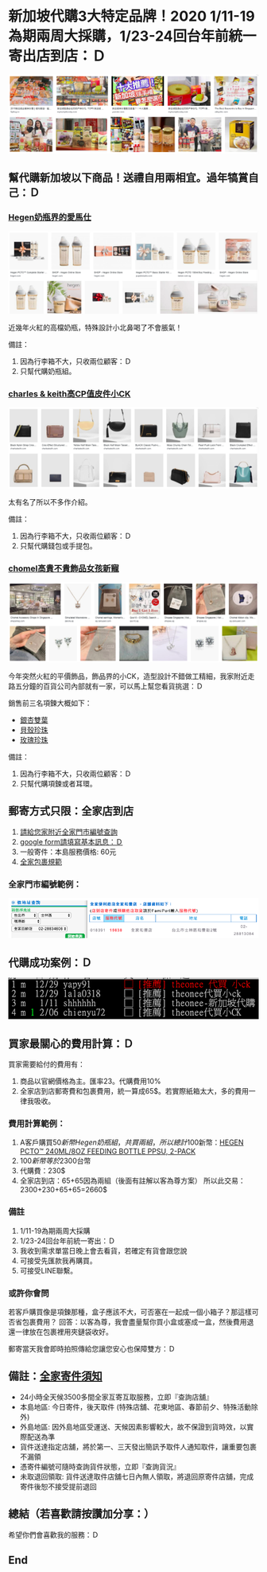 # 新加坡代購3大特定品牌！2020 1/11-19為期兩周大採購，1/23-24回台年前統一寄出店到店：Ｄ 
![f1](https://github.com/HCH1/blog/blob/master/fig/helpbuy0.png)

## 幫代購新加坡以下商品！送禮自用兩相宜。過年犒賞自己：Ｄ

### [Hegen奶瓶界的愛馬仕](https://www.hegen.com/shop)
![f1](https://github.com/HCH1/blog/blob/master/fig/helpbuy2.png)

近幾年火紅的高檔奶瓶，特殊設計小北鼻喝了不會脹氣！

備註：
1. 因為行李箱不大，只收兩位顧客：Ｄ
1. 只幫代購奶瓶組。



### [charles & keith高CP值皮件小CK](https://www.charleskeith.com/sg/bags)
![f1](https://github.com/HCH1/blog/blob/master/fig/helpbuy4.png)

太有名了所以不多作介紹。

備註：
1. 因為行李箱不大，只收兩位顧客：Ｄ
1. 只幫代購錢包或手提包。



### [chomel高貴不貴飾品女孩新寵](https://www.chomel.com.sg/collections/cubic-zirconia/Necklace)
![f1](https://github.com/HCH1/blog/blob/master/fig/helpbuy3.png)

今年突然火紅的平價飾品，飾品界的小CK，造型設計不錯做工精細，我家附近走路五分鐘的百貨公司內部就有一家，可以馬上幫您看貨挑選：Ｄ

銷售前三名項鍊大概如下：

- [銀杏雙葉](https://www.chomel.com.sg/collections/cubic-zirconia/products/cubic-zirconia-necklace-24)
- [貝殼珍珠](https://www.chomel.com.sg/collections/cubic-zirconia/products/cubic-zirconia-pendant-necklace-51)
- [玫瑰珍珠](https://www.chomel.com.sg/collections/cubic-zirconia/products/simulated-pearl-and-cubic-zirconia-long-necklace-1)

備註：
1. 因為行李箱不大，只收兩位顧客：Ｄ
1. 只幫代購項鍊或者耳環。



## 郵寄方式只限：全家店到店
1. [請給您家附近全家門市編號查詢](https://www.famiport.com.tw/Web_Famiport/page/ShopQuery.aspx)
1. [google form請填寫基本訊息：Ｄ](https://docs.google.com/forms/d/e/1FAIpQLSen2EU8UAV1az6cxFU3o_8dmL2B2JJyuRmERtOzXKJy_5O8dA/viewform?usp=pp_url)
1. 一般寄件：本島服務價格: 60元
1. [全家包裹規範](https://www.famiport.com.tw/Web_Famiport/page/service_caption.aspx?MN=5&CN=1141)

### 全家門市編號範例：
![f1](https://github.com/HCH1/blog/blob/master/fig/helpbuy1.png)

## 代購成功案例：Ｄ
![f1](https://github.com/HCH1/blog/blob/master/fig/helpbuy5.png)


## 買家最關心的費用計算：Ｄ
買家需要給付的費用有：
1. 商品以官網價格為主。匯率23。代購費用10%
1. 全家店到店郵寄費和包裹費用，統一算成65$。若實際紙箱太大，多的費用一律我吸收。

### 費用計算範例：
1. A客戶購買50$新幣Hegen奶瓶組，共買兩組，所以總計100$新幣：[HEGEN PCTO™ 240ML/8OZ FEEDING BOTTLE PPSU, 2-PACK](https://www.hegen.com/shop/feeding-bottle/hegen-pcto-240ml8oz-feeding-bottle-2-pack-ppsu)
1. 100$新幣等於2300$台幣
1. 代購費：230$
1. 全家店到店：65+65因為兩組（後面有註解以客為尊方案）
所以此交易：2300+230+65+65=2660$

### 備註
1. 1/11-19為期兩周大採購
1. 1/23-24回台年前統一寄出：Ｄ 
1. 我收到需求單當日晚上會去看貨，若確定有貨會跟您說
1. 可接受先匯款我再購買。
1. 可接受LINE聯繫。

### 或許你會問
若客戶購買像是項鍊那種，盒子應該不大，可否塞在一起成一個小箱子？那這樣可否省包裹費用？
回答：以客為尊，我會盡量幫你買小盒或塞成一盒，然後費用退還一律放在包裹裡用夾鏈袋收好。

郵寄當天我會即時拍照傳給您讓您安心也保障雙方：Ｄ

## 備註：[全家寄件須知](https://www.famiport.com.tw/Web_Famiport/page/service_caption.aspx?MN=5&CN=1141)
- 24小時全天候3500多間全家互寄互取服務，立即『查詢店舖』
- 本島地區: 今日寄件，後天取件 (特殊店舖、花東地區、春節前夕、特殊活動除外)
- 外島地區: 因外島地區受運送、天候因素影響較大，故不保證到貨時效，以實際配送為準
- 貨件送達指定店舖，將於第一、三天發出簡訊予取件人通知取件，讓重要包裹不漏領
- 憑寄件編號可隨時查詢貨件狀態，立即『查詢貨況』
- 未取退回領取: 貨件送達取件店舖七日內無人領取，將退回原寄件店舖，完成寄件後恕不接受提前退回

## 總結（若喜歡請按讚加分享：）
希望你們會喜歡我的服務：Ｄ

## End

